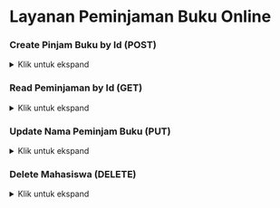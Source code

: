 # Layanan Peminjaman Buku Online

### Create Pinjam Buku by Id (POST)

<details>
<summary> Klik untuk ekspand </summary>

<table>
<tr>
    <td> URL </td>
    <td> {{baseURL}}/api/v1/pinjam-buku </td>
</tr>
<tr>
    <td> Method </td>
    <td> POST </td>
</tr>
<tr>
    <td> <b> Header </b></td>
    <td> Authorization : Bearer Token </td>
</tr>
<tr>
    <td> <b> Body </b></td>
    <td>

```json
{
  "nama": "kelompok2",
  "id-buku": "bk01",
  "tgl-peminjaman": "2022-12-12",
  "masa-pinjam": "7 hari"
}
```

</td>
</tr>

<tr>
    <td> <b> Respon Success </b></td>
    <td>

```json
{
  "code": 201,
  "message": "Data Peminjaman Berhasil diinput",
  "data": {
    "id-buku": "bk01",
    "nama": "kelompok2",
    "tgl-peminjaman": "2022-12-12",
    "masa-pinjam": "7 Hari"
  }
}
```

</td>
</tr>

<tr>
    <td> <b> Respon Conflict </b></td>
    <td>

```json
{
  "code": 409,
  "message": "Buku Telah Dipinjam",
  "data": {
    "value": "kelompok2",
    "property": "nama",
    "location": "body"
  }
}
```

</td>
</tr>

</table>
</details>

### Read Peminjaman by Id (GET)

<details>
<summary> Klik untuk ekspand </summary>

<table>
<tr>
    <td> URL </td>
    <td> {{baseURL}}/api/v1/pinjam-buku </td>
</tr>
<tr>
    <td> EXAMPLE </td>
    <td> {{baseURL}}/api/v1/pinjam-buku?id=bk01 </td>
</tr>
<tr>
    <td> Method </td>
    <td> GET </td>
</tr>
<tr>
    <td> <b> Header </b></td>
    <td> Authorization : Bearer Token </td>
</tr>
<tr>
    <td> <b> Query </b></td>
    <td> id=bk01 </td>
</tr>

<tr>
    <td> <b> Respon Success With Query </b></td>
    <td>

```json
{
  "code": 200,
  "message": "Data Peminjaman Berhasil diinput",
  "data": {
    "nama": "kelompok2",
    "tgl-peminjaman": "2022-12-12",
    "masa-pinjam": "7 Hari"
  }
}
```

</td>
</tr>

<tr>
    <td> <b> Respon Not Found </b></td>
    <td>

```json
{
  "code": 404,
  "message": "ID Buku tidak ditemukan",
  "data": {
    "value": "bk01",
    "property": "id-buku",
    "location": "query"
  }
}
```

</td>
</tr>
</table>
</details>

### Update Nama Peminjam Buku (PUT)

<details>
<summary> Klik untuk ekspand </summary>

<table>
<tr>
    <td> URL </td>
    <td> {{baseURL}}/api/v1/pinjam-buku </td>
</tr>
<tr>
    <td> Method </td>
    <td> PUT </td>
</tr>
<tr>
    <td> <b> Header </b></td>
    <td> Authorization : Bearer Token </td>
</tr>
<tr>
    <td> <b> Body </b></td>
    <td>

```json
{
  "id-buku": "bk01",
  "nama": "kelompok3",
  "tgl-peminjaman": "2022-12-12",
  "masa-pinjam": "7 Hari"
}
```

</td>
</tr>

<tr>
    <td> <b> Respon Success </b></td>
    <td>

```json
{
  "code": 201,
  "message": "Data Nama Peminjam Berhasil diubah",
  "data": {
    "id": 1234,
    "nama": "kelompok3",
    "tgl-peminjaman": "Bogor",
    "masa-pinjam": "7 Hari"
  }
}
```

</td>
</tr>

<tr>
    <td> <b> Respon Conflict </b></td>
    <td>

```json
{
  "code": 409,
  "message": "Nama Peminjam Telah digunakan",
  "data": {
    "value": "kelompok3",
    "property": "nama",
    "location": "body"
  }
}
```

</td>
</tr>

<tr>
    <td> <b> Respon Not Found </b></td>
    <td>

```json
{
  "code": 404,
  "message": "ID Buku tidak ditemukan",
  "data": {
    "value": "bk01",
    "property": "id-buku",
    "location": "body"
  }
}
```

</td>
</tr>

</table>
</details>

### Delete Mahasiswa (DELETE)

<details>
<summary> Klik untuk ekspand </summary>

<table>
<tr>
    <td> URL </td>
    <td> {{baseURL}}/api/v1/pinjam-buku </td>
</tr>
<tr>
    <td> EXAMPLE </td>
    <td> {{baseURL}}/api/v1/pinjam-buku?id=bk01 </td>
</tr>
<tr>
    <td> Method </td>
    <td> DELETE </td>
</tr>
<tr>
    <td> <b> Header </b></td>
    <td> Authorization : Bearer Token </td>
</tr>
<tr>
    <td> <b> Query </b></td>
    <td> id=bk01 </td>
</tr>

<tr>
    <td> <b> Respon Success</b></td>
    <td>

```json
{
  "code": 200,
  "message": "Data Peminjaman Buku Berhasil dihapus",
  "data": []
}
```

</td>
</tr>

<tr>
    <td> <b> Respon Not Found </b></td>
    <td>

```json
{
  "code": 404,
  "message": "ID Buku tidak ditemukan",
  "data": {
    "value": "bk01",
    "property": "id-buku",
    "location": "query"
  }
}
```

</td>
</tr>
</table>
</details>
